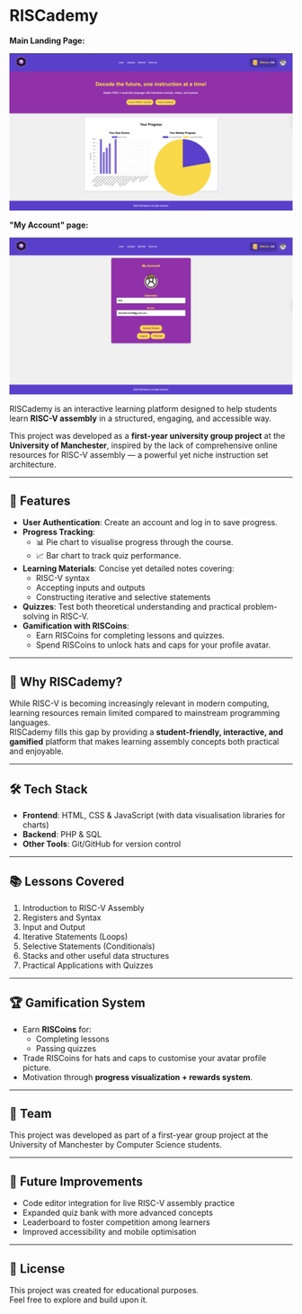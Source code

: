 # RISCademy  

**Main Landing Page:**

<img src="demo/landingPage.png" alt="Avatar" width="700"/>

**"My Account" page:**

<img src="demo/accountPage.png" alt="Avatar" width="700"/>

RISCademy is an interactive learning platform designed to help students learn **RISC-V assembly** in a structured, engaging, and accessible way.  

This project was developed as a **first-year university group project** at the **University of Manchester**, inspired by the lack of comprehensive online resources for RISC-V assembly — a powerful yet niche instruction set architecture.  

---

## 🚀 Features  

- **User Authentication**: Create an account and log in to save progress.  
- **Progress Tracking**:  
  - 📊 Pie chart to visualise progress through the course.  
  - 📈 Bar chart to track quiz performance.  
- **Learning Materials**: Concise yet detailed notes covering:  
  - RISC-V syntax  
  - Accepting inputs and outputs  
  - Constructing iterative and selective statements  
- **Quizzes**: Test both theoretical understanding and practical problem-solving in RISC-V.  
- **Gamification with RISCoins**:  
  - Earn RISCoins for completing lessons and quizzes.  
  - Spend RISCoins to unlock hats and caps for your profile avatar.  

---

## 🎯 Why RISCademy?  

While RISC-V is becoming increasingly relevant in modern computing, learning resources remain limited compared to mainstream programming languages.  
RISCademy fills this gap by providing a **student-friendly, interactive, and gamified** platform that makes learning assembly concepts both practical and enjoyable.  

---

## 🛠️ Tech Stack  

- **Frontend**: HTML, CSS & JavaScript (with data visualisation libraries for charts)  
- **Backend**: PHP & SQL  
- **Other Tools**: Git/GitHub for version control  

---

## 📚 Lessons Covered  

1. Introduction to RISC-V Assembly  
2. Registers and Syntax  
3. Input and Output  
4. Iterative Statements (Loops)  
5. Selective Statements (Conditionals)
6. Stacks and other useful data structures  
7. Practical Applications with Quizzes  

---

## 🏆 Gamification System  

- Earn **RISCoins** for:  
  - Completing lessons  
  - Passing quizzes  
- Trade RISCoins for hats and caps to customise your avatar profile picture.  
- Motivation through **progress visualization + rewards system**.  

---

## 👥 Team  

This project was developed as part of a first-year group project at the University of Manchester by Computer Science students.  

---

## 📌 Future Improvements  

- Code editor integration for live RISC-V assembly practice  
- Expanded quiz bank with more advanced concepts  
- Leaderboard to foster competition among learners  
- Improved accessibility and mobile optimisation  

---

## 📄 License  

This project was created for educational purposes.  
Feel free to explore and build upon it.  
